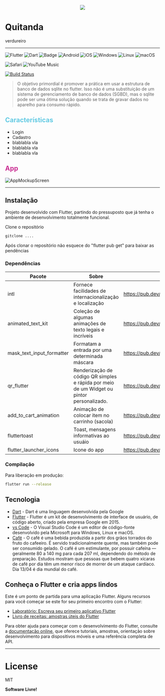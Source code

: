 <!-- ![logo](https://user-images.githubusercontent.com/37612961/190645988-160f46df-da18-4fc8-84bb-e4b87a10ed7c.png) -->
<p align="center">
<img src=https://user-images.githubusercontent.com/37612961/208954235-32b1cf78-9f45-4b07-80bf-a14ef566587f.png />
</p>


# Quitanda 
verdureiro
______


![Flutter](https://img.shields.io/badge/Flutter-%2302569B.svg?style=for-the-badge&logo=Flutter&logoColor=white) ![Dart](https://img.shields.io/badge/dart-%230175C2.svg?style=for-the-badge&logo=dart&logoColor=white) ![Badge](https://img.shields.io/badge/cross-platform-%237159c1?style=for-the-badge&logo=ghost) ![Android](https://img.shields.io/badge/Android-3DDC84?style=for-the-badge&logo=android&logoColor=white) ![iOS](https://img.shields.io/badge/iOS-000000?style=for-the-badge&logo=ios&logoColor=white) ![Windows](https://img.shields.io/badge/Windows-0078D6?style=for-the-badge&logo=windows&logoColor=white) ![Linux](https://img.shields.io/badge/Linux-FCC624?style=for-the-badge&logo=linux&logoColor=black) ![macOS](https://img.shields.io/badge/mac%20os-000000?style=for-the-badge&logo=macos&logoColor=F0F0F0)

![Safari](https://img.shields.io/badge/Safari-000000?style=for-the-badge&logo=Safari&logoColor=white) ![YouTube Music](https://img.shields.io/badge/YouTube_Music-FF0000?style=for-the-badge&logo=youtube-music&logoColor=white)


[![Build Status](https://travis-ci.org/joemccann/dillinger.svg?branch=master)](https://travis-ci.org/joemccann/dillinger)

<!-- Seu objetivo -->
>O objetivo primordial é promover a prática em usar a estrutura de banco de dados sqlite no flutter. Isso não é uma substituição de um sistema de gerenciamento de banco de dados (SGBD), mas o sqlite pode ser uma ótima solução quando se trata de gravar dados no aparelho para consumo rápido.

<!-- o que  pode ser feito com este aplicativo? -->
## <span style="color:rgb(99,202,227)">Características</span>
- Login
- Cadastro
- blablabla vla
- blablabla vla
- blablabla vla

## <span style="color:rgb(201,45,146)">App</span>
![AppMockupScreen](https://user-images.githubusercontent.com/37612961/220214229-73303c67-37c7-4ec4-a507-4b85694b68af.png)

-------
## Instalação
Projeto desenvolvido com Flutter, partindo do pressuposto que já tenha o ambiente de desenvolvimento totalmente funcional.

Clone o repositório
```sh
gitclone ....
```
Após clonar o repositório não esquece do "flutter pub get" para baixar as pendências

### Dependências
| Pacote |  Sobre | Link |
| ------ | ------ | ------ |
| intl | Fornece facilidades de internacionalização e localização | https://pub.dev/packages/intl |
| animated_text_kit | Coleção de algumas animações de texto legais e incríveis | https://pub.dev/packages/animated_text_kit |
| mask_text_input_formatter | Formatam a entrada por uma determinada máscara | https://pub.dev/packages/mask_text_input_formatter |
| qr_flutter | Renderização de código QR simples e rápida por meio de um Widget ou pintor personalizado. | https://pub.dev/packages/qr_flutter |
| add_to_cart_animation | Animação de colocar item no carrinho (sacola) | https://pub.dev/packages/add_to_cart_animation |
| fluttertoast | Toast, mensagens informativas ao usuáio  | https://pub.dev/packages/fluttertoast|
| flutter_launcher_icons | Icone do app  | https://pub.dev/packages/flutter_launcher_icons |

### Compilação
Para liberação em produção:
```sh
flutter run --release
```

<!-- coisa que amamos -->
## Tecnologia
- [Dart] - Dart é uma linguagem desenvolvida pela Google
- [Flutter] - Flutter é um kit de desenvolvimento de interface de usuário, de código aberto, criado pela empresa Google em 2015.
- [vs Code] - O Visual Studio Code é um editor de código-fonte desenvolvido pela Microsoft para Windows, Linux e macOS.
- [Café] - O café é uma bebida produzida a partir dos grãos torrados do fruto do cafeeiro. É servido tradicionalmente quente, mas também pode ser consumido gelado. O café é um estimulante, por possuir cafeína — geralmente 80 a 140 mg para cada 207 ml, dependendo do método de preparação. Estudos mostram que pessoas que bebem quatro xícaras de café por dia têm um menor risco de morrer de um ataque cardíaco. Dia 13/04 é dia mundial do café.

<!-- venha para o lado dart da força -->

## Conheça o Flutter e cria apps lindos
Este é um ponto de partida para uma aplicação Flutter. Alguns recursos para você começar se este for seu primeiro encontro com o Flutter:
- [Laboratório: Escreva seu primeiro aplicativo Flutter](https://docs.flutter.dev/get-started/codelab)
- [Livro de receitas: amostras úteis do Flutter](https://docs.flutter.dev/cookbook)

Para obter ajuda para começar com o desenvolvimento do Flutter, consulte a [documentação online](https://docs.flutter.dev/), que oferece tutoriais, amostras, orientação sobre desenvolvimento para dispositivos móveis e uma referência completa de API.

----
# License
MIT

**Software Livre!**

[//]: # (Estes são links de referência usados ​​no corpo desta nota e são removidos quando o processador de remarcação faz seu trabalho. Não há necessidade de formatar bem porque não deve ser visto. Obrigado SO - http: //stackoverflow.com/questions/4823468/store-comments-in-markdown-syntax)

[comment]: <> (links das tecnologia)
   [Dart]: <https://dart.dev>
   [Flutter]: <https://flutter.dev>
   [vs Code]: <https://code.visualstudio.com>
   [café]: <https://pt.wikipedia.org/wiki/Café>

